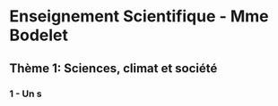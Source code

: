 
# Enseignement Scientifique - Mme Bodelet

## Thème 1: Sciences, climat et société

### 1 - Un s
<!--stackedit_data:
eyJoaXN0b3J5IjpbMTE2MjA4MjU5N119
-->